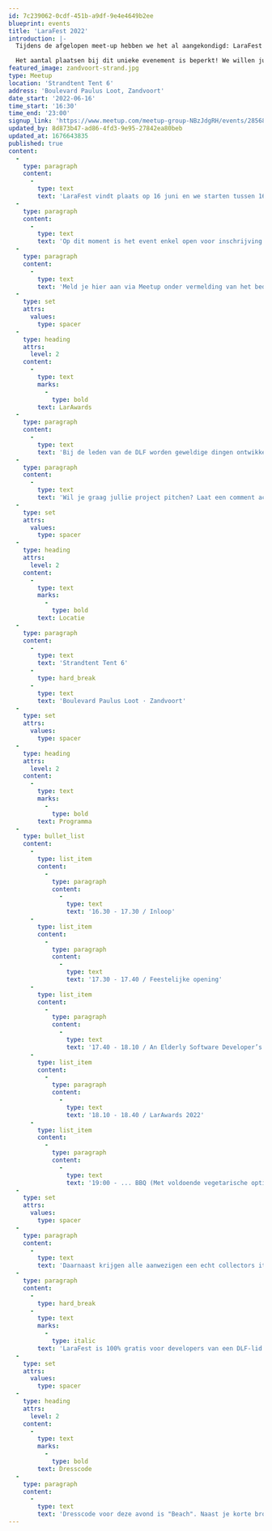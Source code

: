 ```yaml
---
id: 7c239062-0cdf-451b-a9df-9e4e4649b2ee
blueprint: events
title: 'LaraFest 2022'
introduction: |-
  Tijdens de afgelopen meet-up hebben we het al aangekondigd: LaraFest! Op 16 juni a.s. organiseren we vanuit de DLF voor onze leden een feestje. Wat kan je verwachten; muziek, hapjes, drankjes, een paar Laravel talks en vooral veel gezelligheid aan het strand van Zandvoort nu dat weer kan en mag!

  Het aantal plaatsen bij dit unieke evenement is beperkt! We willen jullie daarom alvast vragen om je agenda te reserveren voor dit feestje als je erbij wilt zijn!
featured_image: zandvoort-strand.jpg
type: Meetup
location: 'Strandtent Tent 6'
address: 'Boulevard Paulus Loot, Zandvoort'
date_start: '2022-06-16'
time_start: '16:30'
time_end: '23:00'
signup_link: 'https://www.meetup.com/meetup-group-NBzJdgRH/events/285689702/'
updated_by: 8d873b47-ad86-4fd3-9e95-27842ea80beb
updated_at: 1676643835
published: true
content:
  -
    type: paragraph
    content:
      -
        type: text
        text: 'LaraFest vindt plaats op 16 juni en we starten tussen 16:30 en 17:00 uur en we eindigen aan het eind van de avond. Om het een echt feestelijk tintje te geven, vindt het event op het strand in Zandvoort plaats (op loopafstand van het station).'
  -
    type: paragraph
    content:
      -
        type: text
        text: 'Op dit moment is het event enkel open voor inschrijving voor leden van de Dutch Laravel Foundation. In een later stadium kan dit wellicht aangepast worden. LaraFest is 100% gratis voor developers van de Dutch Laravel Foundation leden!'
  -
    type: paragraph
    content:
      -
        type: text
        text: 'Meld je hier aan via Meetup onder vermelding van het bedrijf namens wie je komt. We hebben ook alvast weer een apart Slack kanaal gemaakt, waarin je kunt aangeven dat je bij het event aanwezig bent! Tot 16 juni!'
  -
    type: set
    attrs:
      values:
        type: spacer
  -
    type: heading
    attrs:
      level: 2
    content:
      -
        type: text
        marks:
          -
            type: bold
        text: LarAwards
  -
    type: paragraph
    content:
      -
        type: text
        text: 'Bij de leden van de DLF worden geweldige dingen ontwikkeld met Laravel! Graag nodigen we alle leden uit om zich aan te melden om tijdens LaraFest een Laravel project uit te lichten waar men trots op is. Vertel in een korte presentatie van 10 minuten wat jullie project bijzonder maakt en welke technische uitdagingen daarbij moesten worden getackled en maak kans op de eerste LarAward, een publieksprijs van de Dutch Laravel Foundation.'
  -
    type: paragraph
    content:
      -
        type: text
        text: 'Wil je graag jullie project pitchen? Laat een comment achter of neem contact op via onze Slack kanalen!'
  -
    type: set
    attrs:
      values:
        type: spacer
  -
    type: heading
    attrs:
      level: 2
    content:
      -
        type: text
        marks:
          -
            type: bold
        text: Locatie
  -
    type: paragraph
    content:
      -
        type: text
        text: 'Strandtent Tent 6'
      -
        type: hard_break
      -
        type: text
        text: 'Boulevard Paulus Loot · Zandvoort'
  -
    type: set
    attrs:
      values:
        type: spacer
  -
    type: heading
    attrs:
      level: 2
    content:
      -
        type: text
        marks:
          -
            type: bold
        text: Programma
  -
    type: bullet_list
    content:
      -
        type: list_item
        content:
          -
            type: paragraph
            content:
              -
                type: text
                text: '16.30 - 17.30 / Inloop'
      -
        type: list_item
        content:
          -
            type: paragraph
            content:
              -
                type: text
                text: '17.30 - 17.40 / Feestelijke opening'
      -
        type: list_item
        content:
          -
            type: paragraph
            content:
              -
                type: text
                text: '17.40 - 18.10 / An Elderly Software Developer’s Long Journey through Technology (subtitle "A life in 30 minutes") by Mark Baker of Recharge.com'
      -
        type: list_item
        content:
          -
            type: paragraph
            content:
              -
                type: text
                text: '18.10 - 18.40 / LarAwards 2022'
      -
        type: list_item
        content:
          -
            type: paragraph
            content:
              -
                type: text
                text: '19:00 - ... BBQ (Met voldoende vegetarische opties!) & DJ voor het eerste LaraFest strandfeest!'
  -
    type: set
    attrs:
      values:
        type: spacer
  -
    type: paragraph
    content:
      -
        type: text
        text: 'Daarnaast krijgen alle aanwezigen een echt collectors item cadeau. Wat dat wordt verklappen we uiteraard nog niet.'
  -
    type: paragraph
    content:
      -
        type: hard_break
      -
        type: text
        marks:
          -
            type: italic
        text: 'LaraFest is 100% gratis voor developers van een DLF-lid!'
  -
    type: set
    attrs:
      values:
        type: spacer
  -
    type: heading
    attrs:
      level: 2
    content:
      -
        type: text
        marks:
          -
            type: bold
        text: Dresscode
  -
    type: paragraph
    content:
      -
        type: text
        text: 'Dresscode voor deze avond is "Beach". Naast je korte broek kan je natuurlijk ook je zwembroek meenemen!'
---
```

